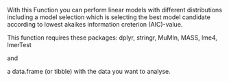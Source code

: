 With this Function you can perform linear models with different distributions including a model selection which is selecting the best model candidate according to lowest akaikes information creterion (AIC)-value. 

This function requires these packages:
dplyr, stringr, MuMIn, MASS, lme4, lmerTest

and

a data.frame (or tibble) with the data you want to analyse.

